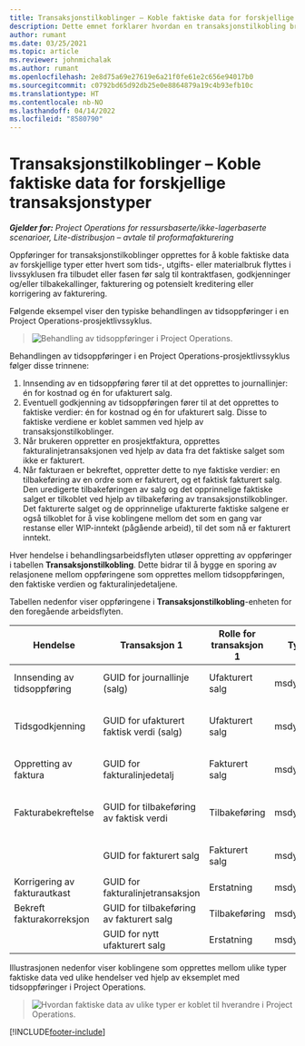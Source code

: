 ```yaml
---
title: Transaksjonstilkoblinger – Koble faktiske data for forskjellige transaksjonstyper
description: Dette emnet forklarer hvordan en transaksjonstilkobling brukes til å koble faktiske data av forskjellige typer for å spore lønnsomhet, faktureringsrestanse og beregning av fakturert kontra ufakturert inntekt.
author: rumant
ms.date: 03/25/2021
ms.topic: article
ms.reviewer: johnmichalak
ms.author: rumant
ms.openlocfilehash: 2e8d75a69e27619e6a21f0fe61e2c656e94017b0
ms.sourcegitcommit: c0792bd65d92db25e0e8864879a19c4b93efb10c
ms.translationtype: HT
ms.contentlocale: nb-NO
ms.lasthandoff: 04/14/2022
ms.locfileid: "8580790"
---
```

# <a name="transaction-connections---link-actuals-of-different-transaction-types"></a>Transaksjonstilkoblinger – Koble faktiske data for forskjellige transaksjonstyper

_**Gjelder for:** Project Operations for ressursbaserte/ikke-lagerbaserte scenarioer, Lite-distribusjon – avtale til proformafakturering_

Oppføringer for transaksjonstilkoblinger opprettes for å koble faktiske data av forskjellige typer etter hvert som tids-, utgifts- eller materialbruk flyttes i livssyklusen fra tilbudet eller fasen før salg til kontraktfasen, godkjenninger og/eller tilbakekallinger, fakturering og potensielt kreditering eller korrigering av fakturering.

Følgende eksempel viser den typiske behandlingen av tidsoppføringer i en Project Operations-prosjektlivssyklus.

> ![Behandling av tidsoppføringer i Project Operations.](media/basic-guide-17.png)

Behandlingen av tidsoppføringer i en Project Operations-prosjektlivssyklus følger disse trinnene: 

1. Innsending av en tidsoppføring fører til at det opprettes to journallinjer: én for kostnad og én for ufakturert salg. 
2. Eventuell godkjenning av tidsoppføringen fører til at det opprettes to faktiske verdier: én for kostnad og én for ufakturert salg. Disse to faktiske verdiene er koblet sammen ved hjelp av transaksjonstilkoblinger.
3. Når brukeren oppretter en prosjektfaktura, opprettes fakturalinjetransaksjonen ved hjelp av data fra det faktiske salget som ikke er fakturert.
4. Når fakturaen er bekreftet, oppretter dette to nye faktiske verdier: en tilbakeføring av en ordre som er fakturert, og et faktisk fakturert salg. Den uredigerte tilbakeføringen av salg og det opprinnelige faktiske salget er tilkoblet ved hjelp av tilbakeføring av transaksjonstilkoblinger. Det fakturerte salget og de opprinnelige ufakturerte faktiske salgene er også tilkoblet for å vise koblingene mellom det som en gang var restanse eller WIP-inntekt (pågående arbeid), til det som nå er fakturert inntekt.   

Hver hendelse i behandlingsarbeidsflyten utløser oppretting av oppføringer i tabellen **Transaksjonstilkobling**. Dette bidrar til å bygge en sporing av relasjonene mellom oppføringene som opprettes mellom tidsoppføringen, den faktiske verdien og fakturalinjedetaljene.

Tabellen nedenfor viser oppføringene i **Transaksjonstilkobling**-enheten for den foregående arbeidsflyten.

|Hendelse                   |Transaksjon 1                 |Rolle for transaksjon 1 |Type for transaksjon 1       |Transaksjon 2          |Rolle for transaksjon 2 |Type for transaksjon 2 |
|------------------------|------------------------------|---------------|-----------------------------|-----------------------------|-------------------|-------------------|
|Innsending av tidsoppføring   |GUID for journallinje (salg)     |Ufakturert salg |msdyn_journalline            |GUID for journallinje (kostnad)     |Kostnad            |msdyn_journalline  |
|Tidsgodkjenning           |GUID for ufakturert faktisk verdi (salg)  |Ufakturert salg |msdyn_actual                 |GUID for faktisk kostnadsverdi (kostnad)       |Kostnad            |msdyn_actual       |
|Oppretting av faktura        |GUID for fakturalinjedetalj      |Fakturert salg   |msdyn_invoicelinetransaction |GUID for ufakturert faktisk salg   |Ufakturert salg  |msdyn_actual       |
|Fakturabekreftelse    |GUID for tilbakeføring av faktisk verdi         |Tilbakeføring      |msdyn_actual                 |GUID for opprinnelig ufakturert salg |Opprinnelig        |msdyn_actual       |
|                        |GUID for fakturert salg             |Fakturert salg   |msdyn_actual                 |GUID for ufakturert faktisk salg   |Ufakturert salg  |msdyn_actual       |
|Korrigering av fakturautkast |GUID for fakturalinjetransaksjon|Erstatning      |msdyn_invoicelinetransaction |GUID for fakturert salg            |Opprinnelig        |msdyn_actual       |
|Bekreft fakturakorreksjon|GUID for tilbakeføring av fakturert salg  |Tilbakeføring      |msdyn_actual                 |GUID for fakturert salg            |Opprinnelig        |msdyn_actual       |
|                        |GUID for nytt ufakturert salg |Erstatning            |msdyn_actual                 |GUID for fakturert salg            |Opprinnelig        |msdyn_actual       |


Illustrasjonen nedenfor viser koblingene som opprettes mellom ulike typer faktiske data ved ulike hendelser ved hjelp av eksemplet med tidsoppføringer i Project Operations.

> ![Hvordan faktiske data av ulike typer er koblet til hverandre i Project Operations.](media/TransactionConnections.png)

[!INCLUDE[footer-include](../includes/footer-banner.md)]
